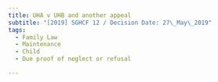 ```yaml
---
title: UHA v UHB and another appeal
subtitle: "[2019] SGHCF 12 / Decision Date: 27\_May\_2019"
tags:
  - Family Law
  - Maintenance
  - Child
  - Due proof of neglect or refusal

---
```


